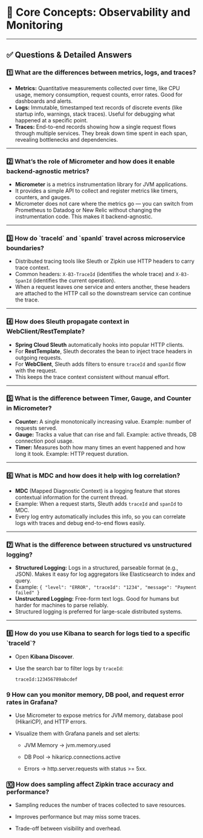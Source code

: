 # 📌 Core Concepts: Observability and Monitoring

---

## ✅ Questions & Detailed Answers

### 1️⃣ What are the differences between metrics, logs, and traces?

- **Metrics:** Quantitative measurements collected over time, like CPU usage, memory consumption, request counts, error rates. Good for dashboards and alerts.
- **Logs:** Immutable, timestamped text records of discrete events (like startup info, warnings, stack traces). Useful for debugging what happened at a specific point.
- **Traces:** End-to-end records showing how a single request flows through multiple services. They break down time spent in each span, revealing bottlenecks and dependencies.

---

### 2️⃣ What’s the role of Micrometer and how does it enable backend-agnostic metrics?

- **Micrometer** is a metrics instrumentation library for JVM applications.
- It provides a simple API to collect and register metrics like timers, counters, and gauges.
- Micrometer does not care where the metrics go — you can switch from Prometheus to Datadog or New Relic without changing the instrumentation code. This makes it backend-agnostic.

---

### 3️⃣ How do \`traceId\` and \`spanId\` travel across microservice boundaries?

- Distributed tracing tools like Sleuth or Zipkin use HTTP headers to carry trace context.
- Common headers: `X-B3-TraceId` (identifies the whole trace) and `X-B3-SpanId` (identifies the current operation).
- When a request leaves one service and enters another, these headers are attached to the HTTP call so the downstream service can continue the trace.

---

### 4️⃣ How does Sleuth propagate context in WebClient/RestTemplate?

- **Spring Cloud Sleuth** automatically hooks into popular HTTP clients.
- For **RestTemplate**, Sleuth decorates the bean to inject trace headers in outgoing requests.
- For **WebClient**, Sleuth adds filters to ensure `traceId` and `spanId` flow with the request.
- This keeps the trace context consistent without manual effort.

---

### 5️⃣ What is the difference between **Timer**, **Gauge**, and **Counter** in Micrometer?

- **Counter:** A single monotonically increasing value. Example: number of requests served.
- **Gauge:** Tracks a value that can rise and fall. Example: active threads, DB connection pool usage.
- **Timer:** Measures both how many times an event happened and how long it took. Example: HTTP request duration.

---

### 6️⃣ What is MDC and how does it help with log correlation?

- **MDC** (Mapped Diagnostic Context) is a logging feature that stores contextual information for the current thread.
- Example: When a request starts, Sleuth adds `traceId` and `spanId` to MDC.
- Every log entry automatically includes this info, so you can correlate logs with traces and debug end-to-end flows easily.

---

### 7️⃣ What is the difference between structured vs unstructured logging?

- **Structured Logging:** Logs in a structured, parseable format (e.g., JSON). Makes it easy for log aggregators like Elasticsearch to index and query.
- Example: `{ "level": "ERROR", "traceId": "1234", "message": "Payment failed" }`
- **Unstructured Logging:** Free-form text logs. Good for humans but harder for machines to parse reliably.
- Structured logging is preferred for large-scale distributed systems.

---

### 8️⃣ How do you use Kibana to search for logs tied to a specific \`traceId\`?

- Open **Kibana Discover**.
- Use the search bar to filter logs by `traceId`:

  ```plaintext
  traceId:123456789abcdef
  ```
  
### 9️ How can you monitor memory, DB pool, and request error rates in Grafana?
- Use Micrometer to expose metrics for JVM memory, database pool (HikariCP), and HTTP errors.

- Visualize them with Grafana panels and set alerts:

   - JVM Memory → jvm.memory.used
    
   - DB Pool → hikaricp.connections.active
    
   - Errors → http.server.requests with status >= 5xx.
  
### 🔟 How does sampling affect Zipkin trace accuracy and performance?
- Sampling reduces the number of traces collected to save resources.

- Improves performance but may miss some traces.

- Trade-off between visibility and overhead.